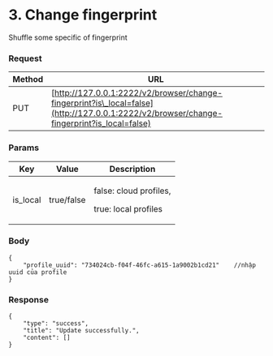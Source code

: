 # 3. Change fingerprint

Shuffle some specific of fingerprint

### **Request** <a href="#request-1" id="request-1"></a>

| Method | URL                                                                                                                                       |
| ------ | ----------------------------------------------------------------------------------------------------------------------------------------- |
| PUT    | [http://127.0.0.1:2222/v2/browser/change-fingerprint?is\_local=false](http://127.0.0.1:2222/v2/browser/change-fingerprint?is_local=false) |

### **Params** <a href="#body-1" id="body-1"></a>

| Key       | Value      | Description                                              |
| --------- | ---------- | -------------------------------------------------------- |
| is\_local | true/false | <p>false: cloud profiles,</p><p>true: local profiles</p> |

### **Body** <a href="#body-1-1" id="body-1-1"></a>

```
{
    "profile_uuid": "734024cb-f04f-46fc-a615-1a9002b1cd21"    //nhập uuid của profile
}
```

### &#x20;**Response** <a href="#id-3.-response" id="id-3.-response"></a>

```
{
    "type": "success",
    "title": "Update successfully.",
    "content": []
}
```
